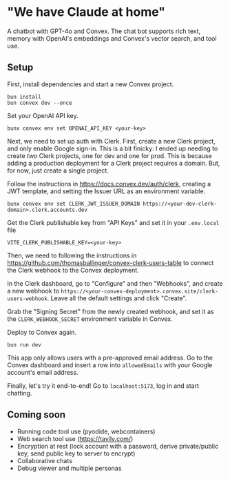 # "We have Claude at home"

A chatbot with GPT-4o and Convex. The chat bot supports rich text, memory
with OpenAI's embeddings and Convex's vector search, and tool use.

## Setup

First, install dependencies and start a new Convex project.

```
bun install
bun convex dev --once
```

Set your OpenAI API key.

```
bunx convex env set OPENAI_API_KEY <your-key>
```

Next, we need to set up auth with Clerk. First, create a new Clerk
project, and only enable Google sign-in. This is a bit finicky: I 
ended up needing to create _two_ Clerk projects, one for dev and one
for prod. This is because adding a production deployment for a Clerk
project requires a domain. But, for now, just create a single project.

Follow the instructions in https://docs.convex.dev/auth/clerk, creating
a JWT template, and setting the Issuer URL as an environment variable.

```
bunx convex env set CLERK_JWT_ISSUER_DOMAIN https://<your-dev-clerk-domain>.clerk.accounts.dev
```

Get the Clerk publishable key from "API Keys" and set it in your `.env.local` file

```
VITE_CLERK_PUBLISHABLE_KEY=<your-key>
```

Then, we need to following the instructions in https://github.com/thomasballinger/convex-clerk-users-table to connect the Clerk webhook to the Convex deployment.

In the Clerk dashboard, go to "Configure" and then "Webhooks", and create a
new webhook to `https://<your-convex-deployment>.convex.site/clerk-users-webhook`.
Leave all the default settings and click "Create".

Grab the "Signing Secret" from the newly created webhook, and set it as the `CLERK_WEBHOOK_SECRET`
environment variable in Convex.

Deploy to Convex again.

```
bun run dev
```

This app only allows users with a pre-approved email address. Go to the
Convex dashboard and insert a row into `allowedEmails` with your Google
account's email address.

Finally, let's try it end-to-end! Go to `localhost:5173`, log in and start chatting.

## Coming soon

- Running code tool use (pyodide, webcontainers)
- Web search tool use (https://tavily.com/)
- Encryption at rest (lock account with a password, derive private/public key, send public key to server to encrypt)
- Collaborative chats
- Debug viewer and multiple personas
